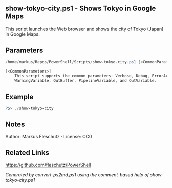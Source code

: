 ## show-tokyo-city.ps1 - Shows Tokyo in Google Maps

This script launches the Web browser and shows the city of Tokyo (Japan) in Google Maps.

## Parameters
```powershell
/home/markus/Repos/PowerShell/Scripts/show-tokyo-city.ps1 [<CommonParameters>]

[<CommonParameters>]
    This script supports the common parameters: Verbose, Debug, ErrorAction, ErrorVariable, WarningAction, 
    WarningVariable, OutBuffer, PipelineVariable, and OutVariable.
```

## Example
```powershell
PS> ./show-tokyo-city

```

## Notes
Author: Markus Fleschutz · License: CC0

## Related Links
https://github.com/fleschutz/PowerShell

*Generated by convert-ps2md.ps1 using the comment-based help of show-tokyo-city.ps1*

